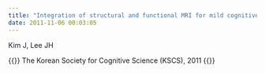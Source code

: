 ```yaml
---
title: "Integration of structural and functional MRI for mild cognitive impairment detection"
date: 2011-11-06 00:03:05
---
```


Kim J, Lee JH

{{<format bright-green>}}
The Korean Society for Cognitive Science (KSCS), 2011
{{</format>}}